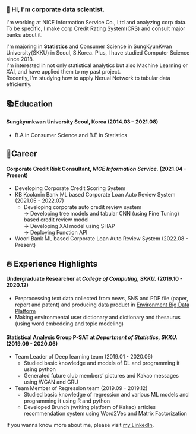 ### :wave: Hi, I'm corporate data scientist. 
  
I'm working at NICE Information Service Co., Ltd and analyzing corp data.  
To be specific, I make corp Credit Rating System(CRS) and consult major banks about it.  
  
I'm majoring in **Statistics** and Consumer Science in SungKyunKwan University(SKKU) in Seoul, S.Korea. Plus, I have studied Computer Science since 2018.  
I'm interested in not only statistical analytics but also Machine Learning or XAI, and have applied them to my past project.  
Recently, I'm studying how to apply Nerual Network to tabular data efficiently.  
  
  
## 📚Education
#### **Sungkyunkwan University       Seoul, Korea**       (2014.03 – 2021.08)
  - B.A in Consumer Science and B.E in Statistics
  
  
## 💼Career
#### **Corporate Credit Risk Consultant, *NICE Information Service.***       (2021.04 - Present)
  - Developing Corporate Credit Scoring System
  - KB Kookmin Bank ML based Corporate Loan Auto Review System        (2021.05 - 2022.07)
    - Developing corporate auto credit review system  
     -> Developing tree models and tabular CNN (using Fine Tuning) based credit review model  
     -> Developing XAI model using SHAP  
     -> Deploying Function API   
  - Woori Bank ML based Corporate Loan Auto Review System             (2022.08 - Present)
  
  
## :fire: Experience Highlights
#### **Undergraduate Researcher at *College of Computing, SKKU.***       (2019.10 - 2020.12)
  - Preprocessing text data collected from news, SNS and PDF file (paper, report and patent) and producing data product in [Environment Big Data Platform](https://www.bigdata-environment.kr/user/main.do)
  - Making environmental user dictionary and dictionary and thesaurus (using word embedding and topic modeling)
  
#### **Statistical Analysis Group P-SAT at *Department of Statistics, SKKU.***        (2019.09 - 2020.06)
  - Team Leader of Deep learning team (2019.01 - 2020.06)
    - Studied basic knowledge and models of DL and programming it using python
    - Generated future club members’ pictures and Kakao messages using WGAN and GRU
  - Team Member of Regression team (2019.09 - 2019.12)
    - Studied basic knowledge of regression and various ML models and programming it using R and python
    - Developed Brunch (writing platform of Kakao) articles recommendation system using Word2Vec and Matrix Factorization
  
  
If you wanna know more about me, please visit [my LinkedIn](https://www.linkedin.com/in/wongu-kim/).

<!--
**circle-sphere/circle-sphere** is a ✨ _special_ ✨ repository because its `README.md` (this file) appears on your GitHub profile.
Here are some ideas to get you started:

- 🔭 I’m currently working on ...
- 🌱 I’m currently learning ...
- 👯 I’m looking to collaborate on ...
- 🤔 I’m looking for help with ...
- 💬 Ask me about ...
- 📫 How to reach me: ...
- 😄 Pronouns: ...
- ⚡ Fun fact: ...
-->
